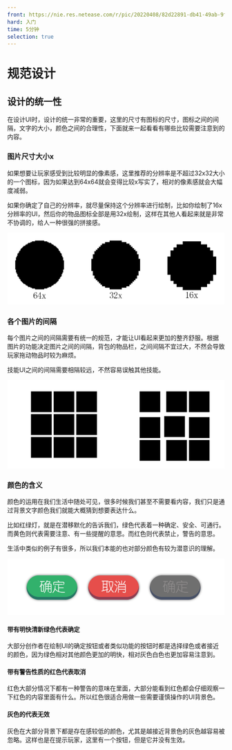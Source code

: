 ```yaml
---
front: https://nie.res.netease.com/r/pic/20220408/82d22891-db41-49ab-9f75-695db1b83f27.png
hard: 入门
time: 5分钟
selection: true
---
```


# 规范设计

## 设计的统一性

在设计UI时，设计的统一非常的重要，这里的尺寸有图标的尺寸，图标之间的间隔，文字的大小，颜色之间的合理性，下面就来一起看看有哪些比较需要注意到的内容。

### 图片尺寸大小x

如果想要让玩家感受到比较明显的像素感，这里推荐的分辨率是不超过32x32大小的一个图标，因为如果达到64x64就会变得比较x写实了，相对的像素感就会大幅度减弱。

如果你确定了自己的分辨率，就尽量保持这个分辨率进行绘制，比如你绘制了16x分辨率的UI，然后你的物品图标全部是用32x绘制，这样在其他人看起来就是非常不协调的，给人一种很强的拼接感。

![img](./images/8_1.png)

### 各个图片的间隔

每个图片之间的间隔需要有统一的规范，才能让UI看起来更加的整齐舒服。根据图片的功能决定图片之间的间隔，背包的物品栏，之间间隔不宜过大，不然会导致玩家拖动物品时较为麻烦。

技能UI之间的间隔需要相隔较远，不然容易误触其他技能。

![img](./images/8_2.png)

### 颜色的含义

颜色的运用在我们生活中随处可见，很多时候我们甚至不需要看内容，我们只是通过背景文字颜色我们就能大概猜到想要表达什么。

比如红绿灯，就是在潜移默化的告诉我们，绿色代表着一种确定、安全、可通行。而黄色则代表需要注意、有一些提醒的意思。而红色则代表禁止，警告的意思。

生活中类似的例子有很多，所以我们本能的也对部分颜色有较为潜意识的理解。

![img](./images/8_3.png)

#### 带有明快清新绿色代表确定

大部分创作者在绘制UI的确定按钮或者类似功能的按钮时都是选择绿色或者接近的颜色，因为绿色相对其他颜色更加的明快，相对灰色白色也更加容易注意到。

#### 带有警告性质的红色代表取消

红色大部分情况下都有一种警告的意味在里面，大部分能看到红色都会仔细观察一下红色的内容里面有什么。所以红色很适合用做一些需要谨慎操作的UI背景色。

#### 灰色的代表无效

灰色在大部分背景下都是存在感较低的颜色，尤其是越接近背景色的灰色越容易被忽略。这样也是在提示玩家，这里有一个按钮，但是它并没有生效。